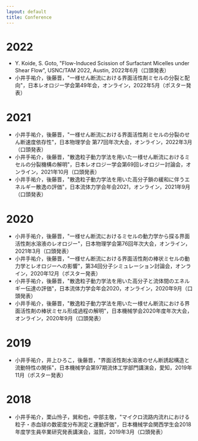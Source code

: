 ```yaml
---
layout: default
title: Conference
---
```

# 2022
- Y. Koide, S. Goto, "Flow-Induced Scission of Surfactant Micelles under Shear Flow", USNC/TAM 2022, Austin, 2022年6月（口頭発表）
- 小井手祐介，後藤晋，"一様せん断流における界面活性剤ミセルの分裂と配向"，日本レオロジー学会第49年会，オンライン，2022年5月（ポスター発表）

# 2021
- 小井手祐介，後藤晋，"一様せん断流における界面活性剤ミセルの分裂のせん断速度依存性"，日本物理学会 第77回年次大会，オンライン，2022年3月（口頭発表）
- 小井手祐介，後藤晋，"散逸粒子動力学法を用いた一様せん断流におけるミセルの分裂機構の解明"，日本レオロジー学会第69回レオロジー討論会，オンライン，2021年10月（口頭発表）
- 小井手祐介，後藤晋，"散逸粒子動力学法を用いた高分子鎖の緩和に伴うエネルギー散逸の評価"，日本流体力学会年会2021，オンライン，2021年9月（口頭発表）

# 2020
- 小井手祐介，後藤晋，"一様せん断流におけるミセルの動力学から探る界面活性剤水溶液のレオロジー"，日本物理学会第76回年次大会，オンライン，2021年3月（口頭発表）
- 小井手祐介，後藤晋，"一様せん断流における界面活性剤の棒状ミセルの動力学とレオロジーへの影響"，第34回分子シミュレーション討論会，オンライン，2020年12月（ポスター発表）
- 小井手祐介，後藤晋，"散逸粒子動力学法を用いた高分子と流体間のエネルギー伝達の評価"，日本流体力学会年会2020，オンライン，2020年9月（口頭発表）
- 小井手祐介，後藤晋，"散逸粒子動力学法を用いた一様せん断流における界面活性剤の棒状ミセル形成過程の解明"，日本機械学会2020年度年次大会，オンライン，2020年9月（口頭発表）

# 2019
- 小井手祐介，井上ひろこ，後藤晋，"界面活性剤水溶液のせん断誘起構造と流動特性の関係"，日本機械学会第97期流体工学部門講演会，愛知，2019年11月（ポスター発表）

# 2018
- 小井手祐介，栗山怜子，巽和也，中部主敬，"マイクロ流路内流れにおける粒子・赤血球の数密度分布測定と運動評価"，日本機械学会関西学生会2018年度学生員卒業研究発表講演会，滋賀，2019年3月（口頭発表）
